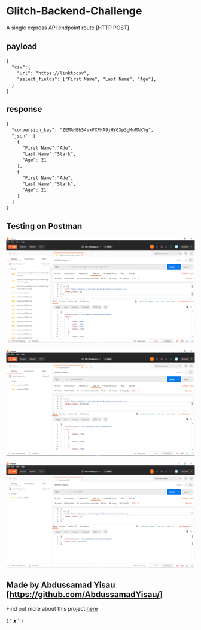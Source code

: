 # Glitch-Backend-Challenge

A single express API endpoint route [HTTP POST]


## payload 
```
{
  "csv":{
    "url": "https://linktocsv",
    "select_fields": ["First Name", "Last Name", "Age"],
  }
}
```

##   response

``` 
{
  "conversion_key": "ZEMAHBb54vkFXPHA9jHY6Xp3gMnMAKYg",
  "json": [
    {
      "First Name":"Ade",
      "Last Name":"Stark",
      "Age": 21 
    },
    {
      "First Name":"Ade",
      "Last Name":"Stark",
      "Age": 21 
    }
  ]
}

```
## Testing on Postman

![Image of Testing With Glitch Link, no specified field](https://github.com/AbdussamadYisau/GlitchAPI/blob/master/assets/testGlitchMe.png)

![Image of Localhost Testing With Specified field](https://github.com/AbdussamadYisau/GlitchAPI/blob/master/assets/specifiedField.png)

![Image of Localhost Testing with Invalid URL](https://github.com/AbdussamadYisau/GlitchAPI/blob/master/assets/invalidURL.png)

## Made by Abdussamad Yisau [https://github.com/AbdussamadYisau/]

Find out more about this project [here](https://glitch.com/~outstanding-amused-sombrero) 

( ᵔ ᴥ ᵔ )
